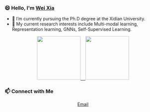 ### 😄 Hello, I'm [Wei Xia](https://github.com/xdweixia)

- 🌱 I’m currently pursuing the Ph.D degree at the Xidian University.
- 🔭 My current research interests include Multi-modal learning, Representation learning, GNNs, Self-Supervised Learning.

<p align="center">
<a href="https://github.com/xdweixia">
  <img height="140em" src="https://github-readme-stats-eight-theta.vercel.app/api?username=WeiXia&show_icons=true&theme=vue-dark&include_all_commits=true&count_private=true"/>
  &nbsp;&nbsp;
  <img height="140em" src="https://github-readme-stats-eight-theta.vercel.app/api/top-langs/?username=WeiXia&layout=compact&langs_count=8&theme=vue-dark"/>
</a>
</p>

### 📫 Connect with Me 

<p align="center">
  <a href="mailto:xd.weixia@gmail.com">Email</a>
</p>
